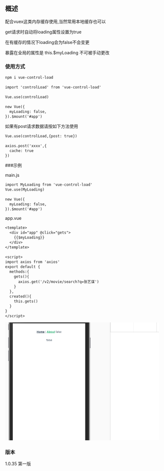 ## 概述

配合vuex这类内存缓存使用,当然常用本地缓存也可以

get请求时自动将loading属性设置为true

在有缓存的情况下loading会为false不会变更

暴露在全局的属性是 this.$myLoading 不可被手动更改

### 使用方式

```
npm i vue-control-load

import 'controlLoad' from 'vue-control-load'

Vue.use(controlLoad)

new Vue({
  myLoading: false,
}).$mount('#app')
```


如果有post请求数据请按如下方法使用

```
Vue.use(controlLoad,{post: true})

axios.post('xxxx',{
  cache: true
})
```

###示例

main.js
```
import MyLoading from 'vue-control-load'
Vue.use(MyLoading)

new Vue({
  myLoading: false,
}).$mount('#app')

```

app.vue
```
<template>
  <div id="app" @click="gets">
    {{$myLoading}}
  </div>
</template>

<script>
import axios from 'axios'
export default {
  methods:{
    gets(){
      axios.get('/v2/movie/search?q=张艺谋')
    }
  },
  created(){
    this.gets()
  }
}
</script>
```

![loading](https://github.com/XueMary/vue-control-load/blob/master/src/img/loading.gif)



### 版本

1.0.35 第一版